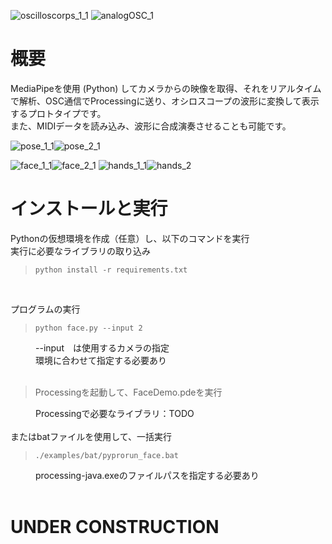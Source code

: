 ![oscilloscorps_1_1](https://github.com/user-attachments/assets/10eee61f-74a4-4caf-a2bb-2356bd1591ee)
![analogOSC_1](https://github.com/user-attachments/assets/61c95f2c-5acd-49ce-b3d9-47421c1738c9)


 # 概要
MediaPipeを使用 (Python) してカメラからの映像を取得、それをリアルタイムで解析、OSC通信でProcessingに送り、オシロスコープの波形に変換して表示するプロトタイプです。
<br>また、MIDIデータを読み込み、波形に合成演奏させることも可能です。



![pose_1_1](https://github.com/user-attachments/assets/1833540b-c579-43ca-b89b-81b9776ebc52)![pose_2_1](https://github.com/user-attachments/assets/329c29df-3f9c-4a29-8baa-b9fdd16f2922)

![face_1_1](https://github.com/user-attachments/assets/6c043331-07bb-4af3-bd43-dbb996edee9e)![face_2_1](https://github.com/user-attachments/assets/ed3a4e7c-427c-4681-b7ea-e4918ad72a1b)
![hands_1_1](https://github.com/user-attachments/assets/a47865a3-ce2a-47fb-9ff5-6228bac712bd)![hands_2](https://github.com/user-attachments/assets/ad4c5104-4f79-417f-8d0a-9f00298aa53d)

 # インストールと実行
<dl>
  <dt> Pythonの仮想環境を作成（任意）し、以下のコマンドを実行</dt>
  <dt>実行に必要なライブラリの取り込み</dt>
</dl>

> `python install -r requirements.txt`

<br>
<dl>
  <dt>プログラムの実行</dt>

> `python face.py --input 2`
  <dd>--input　は使用するカメラの指定</dd>
  <dd>環境に合わせて指定する必要あり</dd>
  <br>

 > Processingを起動して、FaceDemo.pdeを実行

  <dd>Processingで必要なライブラリ：TODO</dd>
  <br>
  <dt>またはbatファイルを使用して、一括実行</dt>

</dl>

> `./examples/bat/pyprorun_face.bat`

<dl>    <dd>processing-java.exeのファイルパスを指定する必要あり</dd>

<br>

# UNDER CONSTRUCTION



